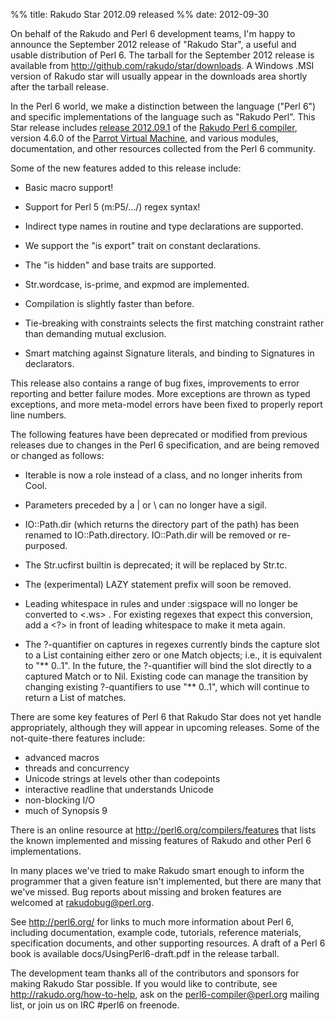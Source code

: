 %% title: Rakudo Star 2012.09 released
%% date: 2012-09-30

On behalf of the Rakudo and Perl 6 development teams, I'm happy to announce the September 2012 release of "Rakudo Star", a useful and usable distribution of Perl 6.  The tarball for the September 2012 release is available from <a href="http://github.com/rakudo/star/downloads">http://github.com/rakudo/star/downloads</a>. A Windows .MSI version of Rakudo star will usually appear in the downloads area shortly after the tarball release.

In the Perl 6 world, we make a distinction between the language ("Perl 6") and specific implementations of the language such as "Rakudo Perl".  This Star release includes <a href="https://github.com/rakudo/rakudo/blob/nom/docs/announce/2012.09.1">release 2012.09.1</a> of the <a href="http://github.com/rakudo/rakudo">Rakudo Perl 6 compiler</a>, version 4.6.0 of the <a href="http://parrot.org/">Parrot Virtual Machine</a>, and various modules, documentation, and other resources collected from the Perl 6 community.

Some of the new features added to this release include:

* Basic macro support!

* Support for Perl 5 (m:P5/.../) regex syntax!

* Indirect type names in routine and type declarations are supported.

* We support the "is export" trait on constant declarations.

* The "is hidden" and base traits are supported.

* Str.wordcase, is-prime, and expmod are implemented.

* Compilation is slightly faster than before.

* Tie-breaking with constraints selects the first matching constraint rather than demanding mutual exclusion.

* Smart matching against Signature literals, and binding to Signatures in declarators.

This release also contains a range of bug fixes, improvements to error reporting and better failure modes. More exceptions are thrown as typed exceptions, and more meta-model errors have been fixed to properly report line numbers.

The following features have been deprecated or modified from previous releases due to changes in the Perl 6 specification, and are being removed or changed as follows:

* Iterable is now a role instead of a class, and no longer inherits from Cool.

* Parameters preceded by a | or \ can no longer have a sigil.

* IO::Path.dir (which returns the directory part of the path) has been renamed to IO::Path.directory.  IO::Path.dir will be removed or re-purposed.

* The Str.ucfirst builtin is deprecated; it will be replaced by Str.tc.

* The (experimental) LAZY statement prefix will soon be removed.

* Leading whitespace in rules and under :sigspace will no longer be converted to &lt;.ws&gt; .  For existing regexes that expect this conversion, add a &lt;?&gt; in front of leading whitespace to make it meta again.

* The ?-quantifier on captures in regexes currently binds the capture slot to a List containing either zero or one Match objects; i.e., it is equivalent to "** 0..1".  In the future, the ?-quantifier will bind the slot directly to a captured Match or to Nil.  Existing code can manage the transition by changing existing ?-quantifiers to use "** 0..1", which will continue to return a List of matches.

There are some key features of Perl 6 that Rakudo Star does not yet handle appropriately, although they will appear in upcoming releases.  Some of the not-quite-there features include:
  * advanced macros
  * threads and concurrency
  * Unicode strings at levels other than codepoints
  * interactive readline that understands Unicode
  * non-blocking I/O
  * much of Synopsis 9

There is an online resource at <a href="http://perl6.org/compilers/features">http://perl6.org/compilers/features</a> that lists the known implemented and missing features of Rakudo and other Perl 6 implementations.

In many places we've tried to make Rakudo smart enough to inform the programmer that a given feature isn't implemented, but there are many that we've missed.  Bug reports about missing and broken features are welcomed at <a href="mailto:rakudobug@perl.org">rakudobug@perl.org</a>.

See <a href="http://perl6.org/">http://perl6.org/</a> for links to much more information about Perl 6, including documentation, example code, tutorials, reference materials, specification documents, and other supporting resources. A draft of a Perl 6 book is available docs/UsingPerl6-draft.pdf in the release tarball.

The development team thanks all of the contributors and sponsors for making Rakudo Star possible.  If you would like to contribute, see <a href="http://rakudo.org/how-to-help">http://rakudo.org/how-to-help</a>, ask on the <a href="mailto:perl6-compiler@perl.org">perl6-compiler@perl.org</a> mailing list, or join us on IRC #perl6 on freenode.
